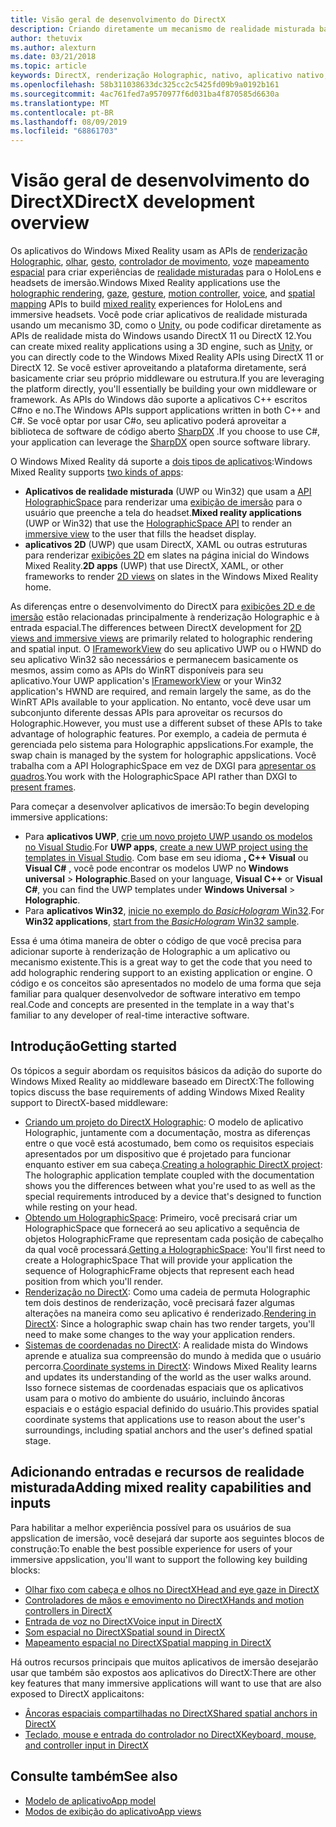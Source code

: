 ```yaml
---
title: Visão geral de desenvolvimento do DirectX
description: Criando diretamente um mecanismo de realidade misturada baseado em DirectX usando as APIs de realidade mista do Windows.
author: thetuvix
ms.author: alexturn
ms.date: 03/21/2018
ms.topic: article
keywords: DirectX, renderização Holographic, nativo, aplicativo nativo, WinRT, aplicativo WinRT, APIs de plataforma, mecanismo personalizado, middleware
ms.openlocfilehash: 58b311038633dc325cc2c5425fd09b9a0192b161
ms.sourcegitcommit: 4ac761fed7a9570977f6d031ba4f870585d6630a
ms.translationtype: MT
ms.contentlocale: pt-BR
ms.lasthandoff: 08/09/2019
ms.locfileid: "68861703"
---
```

# <a name="directx-development-overview"></a><span data-ttu-id="8fb05-104">Visão geral de desenvolvimento do DirectX</span><span class="sxs-lookup"><span data-stu-id="8fb05-104">DirectX development overview</span></span>


<span data-ttu-id="8fb05-105">Os aplicativos do Windows Mixed Reality usam as APIs de [renderização Holographic](rendering.md), [olhar](gaze.md), [gesto](gestures.md), [controlador de movimento](motion-controllers.md), [voz](voice-input.md)e [mapeamento espacial](spatial-mapping.md) para criar experiências de [realidade misturadas](mixed-reality.md) para o HoloLens e headsets de imersão.</span><span class="sxs-lookup"><span data-stu-id="8fb05-105">Windows Mixed Reality applications use the [holographic rendering](rendering.md), [gaze](gaze.md), [gesture](gestures.md), [motion controller](motion-controllers.md), [voice](voice-input.md), and [spatial mapping](spatial-mapping.md) APIs to build [mixed reality](mixed-reality.md) experiences for HoloLens and immersive headsets.</span></span> <span data-ttu-id="8fb05-106">Você pode criar aplicativos de realidade misturada usando um mecanismo 3D, como o [Unity](unity-development-overview.md), ou pode codificar diretamente as APIs de realidade mista do Windows usando DirectX 11 ou DirectX 12.</span><span class="sxs-lookup"><span data-stu-id="8fb05-106">You can create mixed reality applications using a 3D engine, such as [Unity](unity-development-overview.md), or you can directly code to the Windows Mixed Reality APIs using DirectX 11 or DirectX 12.</span></span> <span data-ttu-id="8fb05-107">Se você estiver aproveitando a plataforma diretamente, será basicamente criar seu próprio middleware ou estrutura.</span><span class="sxs-lookup"><span data-stu-id="8fb05-107">If you are leveraging the platform directly, you'll essentially be building your own middleware or framework.</span></span> <span data-ttu-id="8fb05-108">As APIs do Windows dão suporte a aplicativos C++ escritos C#no e no.</span><span class="sxs-lookup"><span data-stu-id="8fb05-108">The Windows APIs support applications written in both C++ and C#.</span></span> <span data-ttu-id="8fb05-109">Se você optar por usar C#o, seu aplicativo poderá aproveitar a biblioteca de software de código aberto [SharpDX](http://sharpdx.org/) .</span><span class="sxs-lookup"><span data-stu-id="8fb05-109">If you choose to use C#, your application can leverage the [SharpDX](http://sharpdx.org/) open source software library.</span></span>


<span data-ttu-id="8fb05-110">O Windows Mixed Reality dá suporte a [dois tipos de aplicativos](app-views.md):</span><span class="sxs-lookup"><span data-stu-id="8fb05-110">Windows Mixed Reality supports [two kinds of apps](app-views.md):</span></span>
* <span data-ttu-id="8fb05-111">**Aplicativos de realidade misturada** (UWP ou Win32) que usam a [API HolographicSpace](getting-a-holographicspace.md) para renderizar uma [exibição de imersão](app-views.md) para o usuário que preenche a tela do headset.</span><span class="sxs-lookup"><span data-stu-id="8fb05-111">**Mixed reality applications** (UWP or Win32) that use the [HolographicSpace API](getting-a-holographicspace.md) to render an [immersive view](app-views.md) to the user that fills the headset display.</span></span>
* <span data-ttu-id="8fb05-112">**aplicativos 2D** (UWP) que usam DirectX, XAML ou outras estruturas para renderizar [exibições 2D](app-views.md#2d-views) em slates na página inicial do Windows Mixed Reality.</span><span class="sxs-lookup"><span data-stu-id="8fb05-112">**2D apps** (UWP) that use DirectX, XAML, or other frameworks to render [2D views](app-views.md#2d-views) on slates in the Windows Mixed Reality home.</span></span>


<span data-ttu-id="8fb05-113">As diferenças entre o desenvolvimento do DirectX para [exibições 2D e de imersão](app-views.md) estão relacionadas principalmente à renderização Holographic e à entrada espacial.</span><span class="sxs-lookup"><span data-stu-id="8fb05-113">The differences between DirectX development for [2D views and immersive views](app-views.md) are primarily related to holographic rendering and spatial input.</span></span> <span data-ttu-id="8fb05-114">O [IFrameworkView](https://msdn.microsoft.com/library/windows/apps/windows.applicationmodel.core.iframeworkview.aspx) do seu aplicativo UWP ou o HWND do seu aplicativo Win32 são necessários e permanecem basicamente os mesmos, assim como as APIs do WinRT disponíveis para seu aplicativo.</span><span class="sxs-lookup"><span data-stu-id="8fb05-114">Your UWP application's [IFrameworkView](https://msdn.microsoft.com/library/windows/apps/windows.applicationmodel.core.iframeworkview.aspx) or your Win32 application's HWND are required, and remain largely the same, as do the WinRT APIs available to your application.</span></span> <span data-ttu-id="8fb05-115">No entanto, você deve usar um subconjunto diferente dessas APIs para aproveitar os recursos do Holographic.</span><span class="sxs-lookup"><span data-stu-id="8fb05-115">However, you must use a different subset of these APIs to take advantage of holographic features.</span></span> <span data-ttu-id="8fb05-116">Por exemplo, a cadeia de permuta é gerenciada pelo sistema para Holographic appslications.</span><span class="sxs-lookup"><span data-stu-id="8fb05-116">For example, the swap chain is managed by the system for holographic appslications.</span></span> <span data-ttu-id="8fb05-117">Você trabalha com a API HolographicSpace em vez de DXGI para [apresentar os quadros](rendering-in-directx.md).</span><span class="sxs-lookup"><span data-stu-id="8fb05-117">You work with the HolographicSpace API rather than DXGI to [present frames](rendering-in-directx.md).</span></span>

<span data-ttu-id="8fb05-118">Para começar a desenvolver aplicativos de imersão:</span><span class="sxs-lookup"><span data-stu-id="8fb05-118">To begin developing immersive applications:</span></span>
* <span data-ttu-id="8fb05-119">Para **aplicativos UWP**, [crie um novo projeto UWP usando os modelos no Visual Studio](creating-a-holographic-directx-project.md).</span><span class="sxs-lookup"><span data-stu-id="8fb05-119">For **UWP apps**, [create a new UWP project using the templates in Visual Studio](creating-a-holographic-directx-project.md).</span></span> <span data-ttu-id="8fb05-120">Com base em seu idioma **, C++ Visual** ou **Visual C#** , você pode encontrar os modelos UWP no **Windows universal** > **Holographic**.</span><span class="sxs-lookup"><span data-stu-id="8fb05-120">Based on your language, **Visual C++** or **Visual C#**, you can find the UWP templates under **Windows Universal** > **Holographic**.</span></span>
* <span data-ttu-id="8fb05-121">Para **aplicativos Win32**, [inicie no exemplo do *BasicHologram* Win32](creating-a-holographic-directx-project.md#creating-a-win32-project).</span><span class="sxs-lookup"><span data-stu-id="8fb05-121">For **Win32 applications**, [start from the *BasicHologram* Win32 sample](creating-a-holographic-directx-project.md#creating-a-win32-project).</span></span>

<span data-ttu-id="8fb05-122">Essa é uma ótima maneira de obter o código de que você precisa para adicionar suporte à renderização de Holographic a um aplicativo ou mecanismo existente.</span><span class="sxs-lookup"><span data-stu-id="8fb05-122">This is a great way to get the code that you need to add holographic rendering support to an existing application or engine.</span></span> <span data-ttu-id="8fb05-123">O código e os conceitos são apresentados no modelo de uma forma que seja familiar para qualquer desenvolvedor de software interativo em tempo real.</span><span class="sxs-lookup"><span data-stu-id="8fb05-123">Code and concepts are presented in the template in a way that's familiar to any developer of real-time interactive software.</span></span>


## <a name="getting-started"></a><span data-ttu-id="8fb05-124">Introdução</span><span class="sxs-lookup"><span data-stu-id="8fb05-124">Getting started</span></span>

<span data-ttu-id="8fb05-125">Os tópicos a seguir abordam os requisitos básicos da adição do suporte do Windows Mixed Reality ao middleware baseado em DirectX:</span><span class="sxs-lookup"><span data-stu-id="8fb05-125">The following topics discuss the base requirements of adding Windows Mixed Reality support to DirectX-based middleware:</span></span>

* <span data-ttu-id="8fb05-126">[Criando um projeto do DirectX Holographic](creating-a-holographic-directx-project.md): O modelo de aplicativo Holographic, juntamente com a documentação, mostra as diferenças entre o que você está acostumado, bem como os requisitos especiais apresentados por um dispositivo que é projetado para funcionar enquanto estiver em sua cabeça.</span><span class="sxs-lookup"><span data-stu-id="8fb05-126">[Creating a holographic DirectX project](creating-a-holographic-directx-project.md): The holographic application template coupled with the documentation shows you the differences between what you're used to as well as the special requirements introduced by a device that's designed to function while resting on your head.</span></span>
* <span data-ttu-id="8fb05-127">[Obtendo um HolographicSpace](getting-a-holographicspace.md): Primeiro, você precisará criar um HolographicSpace que fornecerá ao seu aplicativo a sequência de objetos HolographicFrame que representam cada posição de cabeçalho da qual você processará.</span><span class="sxs-lookup"><span data-stu-id="8fb05-127">[Getting a HolographicSpace](getting-a-holographicspace.md): You'll first need to create a HolographicSpace That will provide your application the sequence of HolographicFrame objects that represent each head position from which you'll render.</span></span>
* <span data-ttu-id="8fb05-128">[Renderização no DirectX](rendering-in-directx.md): Como uma cadeia de permuta Holographic tem dois destinos de renderização, você precisará fazer algumas alterações na maneira como seu aplicativo é renderizado.</span><span class="sxs-lookup"><span data-stu-id="8fb05-128">[Rendering in DirectX](rendering-in-directx.md): Since a holographic swap chain has two render targets, you'll need to make some changes to the way your application renders.</span></span>
* <span data-ttu-id="8fb05-129">[Sistemas de coordenadas no DirectX](coordinate-systems-in-directx.md): A realidade mista do Windows aprende e atualiza sua compreensão do mundo à medida que o usuário percorra.</span><span class="sxs-lookup"><span data-stu-id="8fb05-129">[Coordinate systems in DirectX](coordinate-systems-in-directx.md): Windows Mixed Reality learns and updates its understanding of the world as the user walks around.</span></span> <span data-ttu-id="8fb05-130">Isso fornece sistemas de coordenadas espaciais que os aplicativos usam para o motivo do ambiente do usuário, incluindo âncoras espaciais e o estágio espacial definido do usuário.</span><span class="sxs-lookup"><span data-stu-id="8fb05-130">This provides spatial coordinate systems that applications use to reason about the user's surroundings, including spatial anchors and the user's defined spatial stage.</span></span>

## <a name="adding-mixed-reality-capabilities-and-inputs"></a><span data-ttu-id="8fb05-131">Adicionando entradas e recursos de realidade misturada</span><span class="sxs-lookup"><span data-stu-id="8fb05-131">Adding mixed reality capabilities and inputs</span></span>

<span data-ttu-id="8fb05-132">Para habilitar a melhor experiência possível para os usuários de sua appslication de imersão, você desejará dar suporte aos seguintes blocos de construção:</span><span class="sxs-lookup"><span data-stu-id="8fb05-132">To enable the best possible experience for users of your immersive appslication, you'll want to support the following key building blocks:</span></span>

* [<span data-ttu-id="8fb05-133">Olhar fixo com cabeça e olhos no DirectX</span><span class="sxs-lookup"><span data-stu-id="8fb05-133">Head and eye gaze in DirectX</span></span>](gaze-in-directx.md)
* [<span data-ttu-id="8fb05-134">Controladores de mãos e emovimento no DirectX</span><span class="sxs-lookup"><span data-stu-id="8fb05-134">Hands and motion controllers in DirectX</span></span>](hands-and-motion-controllers-in-directx.md)
* [<span data-ttu-id="8fb05-135">Entrada de voz no DirectX</span><span class="sxs-lookup"><span data-stu-id="8fb05-135">Voice input in DirectX</span></span>](voice-input-in-directx.md)
* [<span data-ttu-id="8fb05-136">Som espacial no DirectX</span><span class="sxs-lookup"><span data-stu-id="8fb05-136">Spatial sound in DirectX</span></span>](spatial-sound-in-directx.md)
* [<span data-ttu-id="8fb05-137">Mapeamento espacial no DirectX</span><span class="sxs-lookup"><span data-stu-id="8fb05-137">Spatial mapping in DirectX</span></span>](spatial-mapping-in-directx.md)


<span data-ttu-id="8fb05-138">Há outros recursos principais que muitos aplicativos de imersão desejarão usar que também são expostos aos aplicativos do DirectX:</span><span class="sxs-lookup"><span data-stu-id="8fb05-138">There are other key features that many immersive applications will want to use that are also exposed to DirectX applicaitons:</span></span>

* [<span data-ttu-id="8fb05-139">Âncoras espaciais compartilhadas no DirectX</span><span class="sxs-lookup"><span data-stu-id="8fb05-139">Shared spatial anchors in DirectX</span></span>](shared-spatial-anchors-in-directx.md)
* [<span data-ttu-id="8fb05-140">Teclado, mouse e entrada do controlador no DirectX</span><span class="sxs-lookup"><span data-stu-id="8fb05-140">Keyboard, mouse, and controller input in DirectX</span></span>](keyboard,-mouse,-and-controller-input-in-directx.md)

## <a name="see-also"></a><span data-ttu-id="8fb05-141">Consulte também</span><span class="sxs-lookup"><span data-stu-id="8fb05-141">See also</span></span>
* [<span data-ttu-id="8fb05-142">Modelo de aplicativo</span><span class="sxs-lookup"><span data-stu-id="8fb05-142">App model</span></span>](app-model.md)
* [<span data-ttu-id="8fb05-143">Modos de exibição do aplicativo</span><span class="sxs-lookup"><span data-stu-id="8fb05-143">App views</span></span>](app-views.md)
